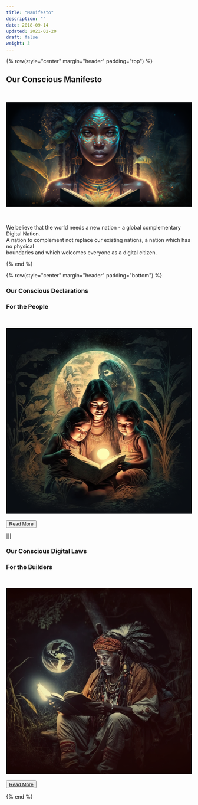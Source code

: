 ```yaml
---
title: "Manifesto"
description: ""
date: 2018-09-14
updated: 2021-02-20
draft: false
weight: 3
---
```


<div class="container mx-auto">

<!-- section 1 (co-found) -->

{% row(style="center" margin="header" padding="top") %}

## Our Conscious Manifesto

<br>

![Image](img/manifesto2.png#xl#mx-auto)

<br>

We believe that the world needs a new nation - a global complementary Digital Nation.
<br>
A nation to complement not replace our existing nations, a nation which has no physical<br> boundaries and which welcomes everyone as a digital citizen.

{% end %}

<!-- section 2 (co-found) -->

{% row(style="center" margin="header" padding="bottom") %}

### Our Conscious Declarations

###  **For the People**

<br>

![Image](img/manifesto00.png#medium#mx-auto)

<button>[Read More](/manifesto/declaration/)</button>

|||

### Our Conscious Digital Laws

### **For the Builders**

<br>

![Image](img/manifesto000.png#medium#mx-auto)



<button>[Read More](/manifesto/laws/)</button>

{% end %}

</div>